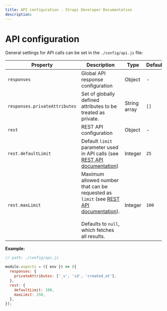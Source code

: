```yaml
---
title: API configuration - Strapi Developer Documentation
description:
---
```


<!-- TODO: update SEO -->

# API configuration

General settings for API calls can be set in the `./config/api.js` file:

| Property                      | Description                                                                                                                                                                                                                                          | Type         | Default |
| ----------------------------- | ---------------------------------------------------------------------------------------------------------------------------------------------------------------------------------------------------------------------------------------------------- | ------------ | ------- |
| `responses`                   | Global API response configuration                                                                                                                                                                                                                    | Object       | -       |
| `responses.privateAttributes` | Set of globally defined attributes to be treated as private.                                                                                                                                                                                         | String array | `[]`    |
| `rest`                        | REST API configuration                                                                                                                                                                                                                               | Object       | -       |
| `rest.defaultLimit`           | Default `limit` parameter used in API calls (see [REST API documentation](/developer-docs/latest/developer-resources/database-apis-reference/rest-api.md#pagination-by-offset))                                                                      | Integer      | `25`    |
| `rest.maxLimit`               | Maximum allowed number that can be requested as `limit` (see [REST API documentation](/developer-docs/latest/developer-resources/database-apis-reference/rest-api.md#pagination-by-offset)).<br/><br/>Defaults to `null`, which fetches all results. | Integer      | `100`   |

**Example:**

```js
// path: ./config/api.js

module.exports = ({ env }) => ({
  responses: {
    privateAttributes: ['_v', 'id', 'created_at'],
  },
  rest: {
    defaultLimit: 100,
    maxLimit: 250,
  },
});
```
